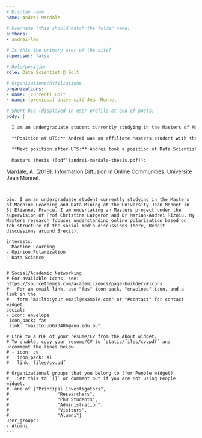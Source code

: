 ```yaml
---
# Display name
name: Andrei Mardale

# Username (this should match the folder name)
authors:
- andrei-law

# Is this the primary user of the site?
superuser: false

# Role/position
role: Data Scientist @ Bolt

# Organizations/Affiliations
organizations:
- name: (current) Bolt 
- name: (previous) Université Jean Monnet

# Short bio (displayed in user profile at end of posts)
body: | 

  I am an undergraduate student currently studying in the Masters of Machine Learning and Data Mining at the University Jean Monnet in St Etienne, France. I am undertaking an Masters project under the supervision of Prof Christine Largeron and Dr Marian-Andrei Rizoiu. My Masters research focuses understanding online polarization based on teh structure of the social media discussions (here, Reddit discussions around Brexit).

  **Position at UTS:** Andrei was an affiliate Masters student with the Behavioral Data Science lab at UTS.

  **Next position after UTS:** Andrei took a position of Data Scientist @ Bolt.
  
  Masters thesis ([pdf](andrei-mardale-thesis.pdf)):
  ```
  Mardale, A. (2019). Information Diffusion in Online Communities. 
  Université Jean Monnet.
  ```
  
  
bio: I am an undergraduate student currently studying in the Masters of Machine Learning and Data Mining at the University Jean Monnet in St Etienne, France. I am undertaking an Masters project under the supervision of Prof Christine Largeron and Dr Marian-Andrei Rizoiu. My Masters research focuses understanding online polarization based on teh structure of the social media discussions (here, Reddit discussions around Brexit).

interests:
- Machine Learning
- Opinion Polarization
- Data Science


# Social/Academic Networking
# For available icons, see: https://sourcethemes.com/academic/docs/page-builder/#icons
#   For an email link, use "fas" icon pack, "envelope" icon, and a link in the
#   form "mailto:your-email@example.com" or "#contact" for contact widget.
social:
 - icon: envelope
   icon_pack: fas
   link: "mailto:u6673406@anu.edu.au"
  
# Link to a PDF of your resume/CV from the About widget.
# To enable, copy your resume/CV to `static/files/cv.pdf` and uncomment the lines below.
# - icon: cv
#   icon_pack: ai
#   link: files/cv.pdf

# Organizational groups that you belong to (for People widget)
#   Set this to `[]` or comment out if you are not using People widget.
#  one of ["Principal Investigators",
#                  "Researchers",
#                  "PhD Students",
#                  "Administration",
#                  "Visitors",
#                  "Alumni"]
user_groups:
- Alumni
---
```

